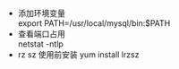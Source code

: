 - 添加环境变量  
export PATH=/usr/local/mysql/bin:$PATH
- 查看端口占用   
netstat -ntlp
- rz sz 使用前安装
yum install lrzsz

